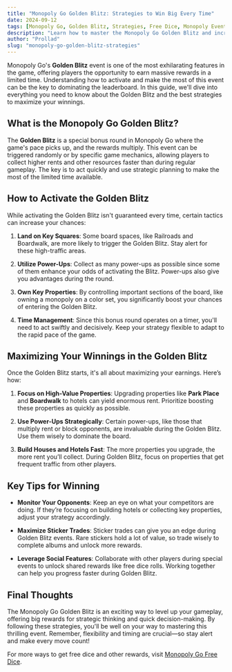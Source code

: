 ```yaml
---
title: "Monopoly Go Golden Blitz: Strategies to Win Big Every Time"
date: 2024-09-12
tags: [Monopoly Go, Golden Blitz, Strategies, Free Dice, Monopoly Events]
description: "Learn how to master the Monopoly Go Golden Blitz and increase your chances of winning with these strategic tips."
author: "Prollad"
slug: "monopoly-go-golden-blitz-strategies"
---
```


Monopoly Go's **Golden Blitz** event is one of the most exhilarating features in the game, offering players the opportunity to earn massive rewards in a limited time. Understanding how to activate and make the most of this event can be the key to dominating the leaderboard. In this guide, we'll dive into everything you need to know about the Golden Blitz and the best strategies to maximize your winnings.

## What is the Monopoly Go Golden Blitz?

The **Golden Blitz** is a special bonus round in Monopoly Go where the game's pace picks up, and the rewards multiply. This event can be triggered randomly or by specific game mechanics, allowing players to collect higher rents and other resources faster than during regular gameplay. The key is to act quickly and use strategic planning to make the most of the limited time available.

## How to Activate the Golden Blitz

While activating the Golden Blitz isn't guaranteed every time, certain tactics can increase your chances:

1. **Land on Key Squares**: Some board spaces, like Railroads and Boardwalk, are more likely to trigger the Golden Blitz. Stay alert for these high-traffic areas.
   
2. **Utilize Power-Ups**: Collect as many power-ups as possible since some of them enhance your odds of activating the Blitz. Power-ups also give you advantages during the round.
   
3. **Own Key Properties**: By controlling important sections of the board, like owning a monopoly on a color set, you significantly boost your chances of entering the Golden Blitz.

4. **Time Management**: Since this bonus round operates on a timer, you'll need to act swiftly and decisively. Keep your strategy flexible to adapt to the rapid pace of the game.

## Maximizing Your Winnings in the Golden Blitz

Once the Golden Blitz starts, it's all about maximizing your earnings. Here’s how:

1. **Focus on High-Value Properties**: Upgrading properties like **Park Place** and **Boardwalk** to hotels can yield enormous rent. Prioritize boosting these properties as quickly as possible.
   
2. **Use Power-Ups Strategically**: Certain power-ups, like those that multiply rent or block opponents, are invaluable during the Golden Blitz. Use them wisely to dominate the board.
   
3. **Build Houses and Hotels Fast**: The more properties you upgrade, the more rent you’ll collect. During Golden Blitz, focus on properties that get frequent traffic from other players.

## Key Tips for Winning

- **Monitor Your Opponents**: Keep an eye on what your competitors are doing. If they’re focusing on building hotels or collecting key properties, adjust your strategy accordingly.
   
- **Maximize Sticker Trades**: Sticker trades can give you an edge during Golden Blitz events. Rare stickers hold a lot of value, so trade wisely to complete albums and unlock more rewards.

- **Leverage Social Features**: Collaborate with other players during special events to unlock shared rewards like free dice rolls. Working together can help you progress faster during Golden Blitz.

## Final Thoughts

The Monopoly Go Golden Blitz is an exciting way to level up your gameplay, offering big rewards for strategic thinking and quick decision-making. By following these strategies, you'll be well on your way to mastering this thrilling event. Remember, flexibility and timing are crucial—so stay alert and make every move count!

For more ways to get free dice and other rewards, visit [Monopoly Go Free Dice](https://monopolygofreedice.wiki/).
